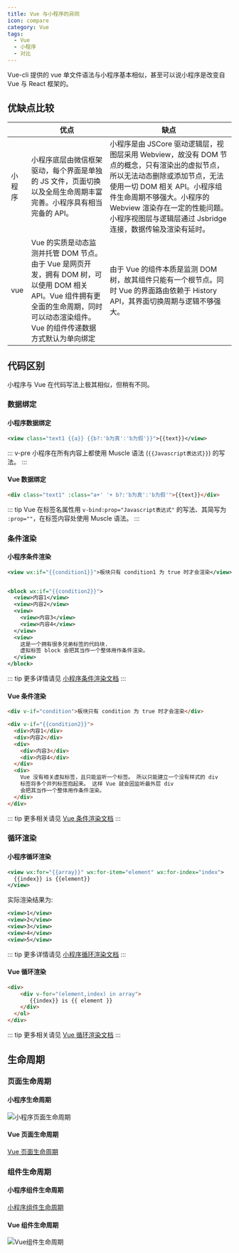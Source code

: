 ```yaml
---
title: Vue 与小程序的异同
icon: compare
category: Vue
tags:
  - Vue
  - 小程序
  - 对比
---
```


Vue-cli 提供的 vue 单文件语法与小程序基本相似，甚至可以说小程序是改变自 Vue 与 React 框架的。

<!-- more -->

## 优缺点比较

|        | 优点                                                                                                                                                                                   | 缺点                                                                                                                                                                                                                                                                                      |
| ------ | -------------------------------------------------------------------------------------------------------------------------------------------------------------------------------------- | ----------------------------------------------------------------------------------------------------------------------------------------------------------------------------------------------------------------------------------------------------------------------------------------- |
| 小程序 | 小程序底层由微信框架驱动，每个界面是单独的 JS 文件，页面切换以及全局生命周期丰富完善。小程序具有相当完备的 API。                                                                       | 小程序是由 JSCore 驱动逻辑层，视图层采用 Webview，故没有 DOM 节点的概念，只有渲染出的虚拟节点，所以无法动态删除或添加节点，无法使用一切 DOM 相关 API。小程序组件生命周期不够强大。小程序的 Webview 渲染存在一定的性能问题。小程序视图层与逻辑层通过 Jsbridge 连接，数据传输及渲染有延时。 |
| vue    | Vue 的实质是动态监测并托管 DOM 节点。由于 Vue 是网页开发，拥有 DOM 树，可以使用 DOM 相关 API。Vue 组件拥有更全面的生命周期，同时可以动态渲染组件。Vue 的组件传递数据方式默认为单向绑定 | 由于 Vue 的组件本质是监测 DOM 树，故其组件只能有一个根节点。同时 Vue 的界面路由依赖于 History API，其界面切换周期与逻辑不够强大。                                                                                                                                                         |

## 代码区别

小程序与 Vue 在代码写法上极其相似，但稍有不同。

### 数据绑定

#### 小程序数据绑定

```xml
<view class="text1 {{a}} {{b?:'b为真':'b为假'}}">{{text}}</view>
```

::: v-pre
小程序在所有内容上都使用 Muscle 语法 (`{{Javascript表达式}}`) 的写法。
:::

#### Vue 数据绑定

```html
<div class="text1" :class="a+' '+ b?:'b为真':'b为假'">{{text}}</div>
```

::: tip
Vue 在标签名属性用 `v-bind:prop="Javascript表达式"` 的写法、其简写为 `:prop=""`，在标签内容处使用 Muscle 语法。
:::

### 条件渲染

#### 小程序条件渲染

```xml
<view wx:if="{{condition1}}">板块只有 condition1 为 true 时才会渲染</view>


<block wx:if="{{condition2}}">
  <view>内容1</view>
  <view>内容2</view>
  <view>
    <view>内容3</view>
    <view>内容4</view>
  </view>
  <view>
    这是一个拥有很多兄弟标签的代码块.
    虚拟标签 block 会把其当作一个整体用作条件渲染。
  </view>
</block>
```

::: tip
更多详情请见 [小程序条件渲染文档](https://developers.weixin.qq.com/miniprogram/dev/framework/view/wxml/conditional.html)
:::

#### Vue 条件渲染

```html
<div v-if="condition">板块只有 condition 为 true 时才会渲染</div>

<div v-if="{{condition2}}">
  <div>内容1</div>
  <div>内容2</div>
  <div>
    <div>内容3</div>
    <div>内容4</div>
  </div>
  <div>
    Vue 没有相关虚拟标签，且只能监听一个标签。 所以只能建立一个没有样式的 div
    标签将多个并列标签抱起来。 这样 Vue 就会因监听最外层 div
    会把其当作一个整体用作条件渲染。
  </div>
</div>
```

::: tip
更多相关请见 [Vue 条件渲染文档](https://cn.vuejs.org/v2/guide/#%E6%9D%A1%E4%BB%B6%E4%B8%8E%E5%BE%AA%E7%8E%AF)
:::

### 循环渲染

#### 小程序循环渲染

```xml
<view wx:for="{{array}}" wx:for-item="element" wx:for-index="index">
  {{index}} is {{element}}
</view>
```

实际渲染结果为:

```xml
<view>1</view>
<view>2</view>
<view>3</view>
<view>4</view>
<view>5</view>
```

::: tip
更多详情请见 [小程序循环渲染文档](https://developers.weixin.qq.com/miniprogram/dev/framework/view/wxml/list.html)
:::

#### Vue 循环渲染

```html
<div>
    <div v-for="(element,index) in array">
       {{index}} is {{ element }}
    </div>
  </ol>
</div>
```

::: tip
更多相关请见 [Vue 循环渲染文档](https://cn.vuejs.org/v2/guide/#%E6%9D%A1%E4%BB%B6%E4%B8%8E%E5%BE%AA%E7%8E%AF)
:::

## 生命周期

### 页面生命周期

#### 小程序生命周期

![小程序页面生命周期](https://res.wx.qq.com/wxdoc/dist/assets/img/page-lifecycle.2e646c86.png)

#### Vue 页面生命周期

[Vue 页面生命周期](https://router.vuejs.org/guide/advanced/navigation-guards.html)

### 组件生命周期

#### 小程序组件生命周期

[小程序组件生命周期](https://developers.weixin.qq.com/miniprogram/dev/framework/custom-component/lifetimes.html)

#### Vue 组件生命周期

![Vue组件生命周期](https://cn.vuejs.org/images/lifecycle.png)
